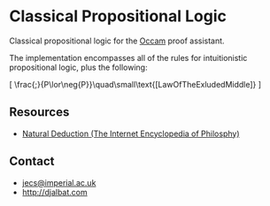 # Classical Propositional Logic

Classical propositional logic for the [Occam](http://djalbat.com/occam) proof assistant.

The implementation encompasses all of the rules for intuitionistic propositional logic, plus the following:

\[
\frac{\;}{P\lor\neg{P}}\quad\small\text{[LawOfTheExludedMiddle]}
\]

## Resources

* [Natural Deduction (The Internet Encyclopedia of Philosphy)](http://www.iep.utm.edu/nat-ded/#H4)

## Contact

* jecs@imperial.ac.uk
* http://djalbat.com
